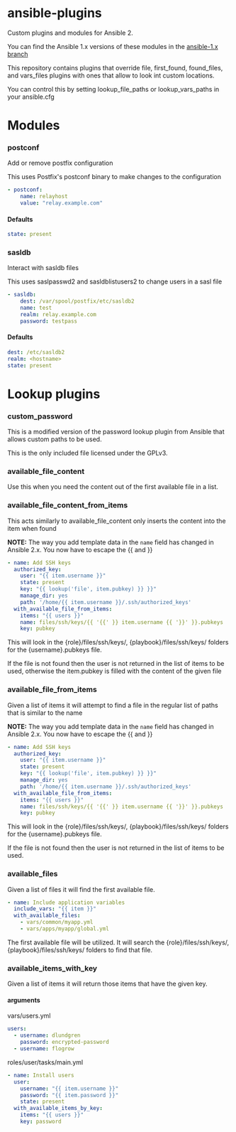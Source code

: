 # ansible-plugins

Custom plugins and modules for Ansible 2.

You can find the Ansible 1.x versions of these modules in the [ansible-1.x branch](https://github.com/dlundgren/ansible-plugins/tree/ansible-1.x)

This repository contains plugins that override file, first_found, found_files, and vars_files plugins with 
ones that allow to look int custom locations.

You can control this by setting lookup_file_paths or lookup_vars_paths in your ansible.cfg

# Modules

### postconf

Add or remove postfix configuration

This uses Postfix's postconf binary to make changes to the configuration

```yaml
- postconf:
    name: relayhost
    value: "relay.example.com"
```

#### Defaults

```yaml
state: present
```

### sasldb

Interact with sasldb files

This uses saslpasswd2 and sasldblistusers2 to change users in a sasl file

```yaml
- sasldb:
    dest: /var/spool/postfix/etc/sasldb2
    name: test
    realm: relay.example.com
    password: testpass
```

#### Defaults

```yaml
dest: /etc/sasldb2
realm: <hostname>
state: present
```

# Lookup plugins

### custom_password

This is a modified version of the password lookup plugin from Ansible that allows custom paths to be used.

This is the only included file licensed under the GPLv3.

### available_file_content

Use this when you need the content out of the first available file in a list.

### available_file_content_from_items

This acts similarly to available_file_content only inserts the content into the item when found

**NOTE:** The way you add template data in the `name` field has changed in Ansible 2.x. You now have to escape the {{ and }}
```yaml
- name: Add SSH keys
  authorized_key:
    user: "{{ item.username }}"
    state: present
    key: "{{ lookup('file', item.pubkey) }} }}"
    manage_dir: yes
    path: '/home/{{ item.username }}/.ssh/authorized_keys'
  with_available_file_from_items:
    items: "{{ users }}"
    name: files/ssh/keys/{{ '{{' }} item.username {{ '}}' }}.pubkeys
    key: pubkey
```

This will look in the {role}/files/ssh/keys/, {playbook}/files/ssh/keys/ folders for the {username}.pubkeys file.

If the file is not found then the user is not returned in the list of items to be used, otherwise the item.pubkey is
filled with the content of the given file

### available_file_from_items

Given a list of items it will attempt to find a file in the regular list of paths that is similar to the name

**NOTE:** The way you add template data in the `name` field has changed in Ansible 2.x. You now have to escape the {{ and }}

```yaml
- name: Add SSH keys
  authorized_key:
    user: "{{ item.username }}"
    state: present
    key: "{{ lookup('file', item.pubkey) }} }}"
    manage_dir: yes
    path: '/home/{{ item.username }}/.ssh/authorized_keys'
  with_available_file_from_items:
    items: "{{ users }}"
    name: files/ssh/keys/{{ '{{' }} item.username {{ '}}' }}.pubkeys
    key: pubkey
```

This will look in the {role}/files/ssh/keys/, {playbook}/files/ssh/keys/ folders for the {username}.pubkeys file.

If the file is not found then the user is not returned in the list of items to be used.

### available_files

Given a list of files it will find the first available file.

```yaml
- name: Include application variables
  include_vars: "{{ item }}"
  with_available_files:
    - vars/common/myapp.yml
    - vars/apps/myapp/global.yml
```

The first available file will be utilized. It will search the {role}/files/ssh/keys/, {playbook}/files/ssh/keys/
folders to find that file.

### available_items_with_key

Given a list of items it will return those items that have the given key.

#### arguments
 
vars/users.yml
```yaml
users:
  - username: dlundgren
    password: encrypted-password
  - username: flogrow
```
roles/user/tasks/main.yml
```yaml
- name: Install users
  user:
    username: "{{ item.username }}"
    password: "{{ item.password }}"
    state: present
  with_available_items_by_key:
    items: "{{ users }}"
    key: password
```
